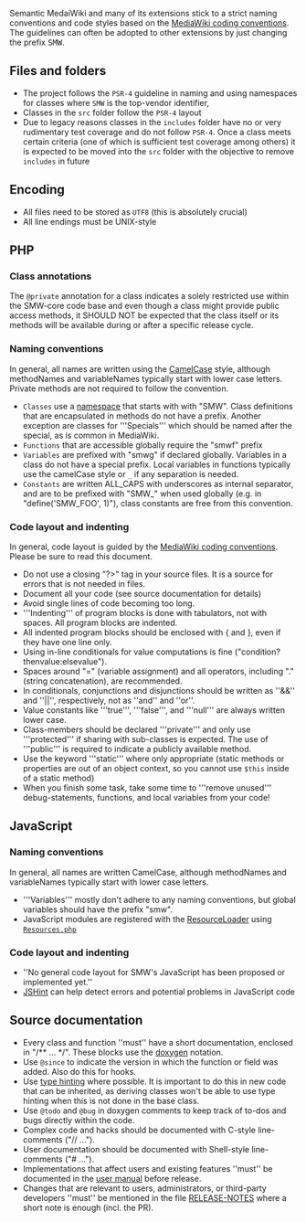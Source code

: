 Semantic MedaiWiki and many of its extensions stick to a strict naming conventions and code styles based on the [MediaWiki coding conventions](https://www.mediawiki.org/wiki/Manual:Coding_conventions). The guidelines can often be adopted to other extensions by just changing the prefix <tt>SMW</tt>.

## Files and folders

- The project follows the `PSR-4` guideline in naming and using namespaces for classes where `SMW` is the top-vendor identifier,
- Classes in the `src` folder follow the `PSR-4` layout
- Due to legacy reasons classes in the `includes` folder have no or very rudimentary test coverage and do not follow `PSR-4`. Once a class meets certain criteria (one of which is sufficient test coverage among others) it is expected to be moved into the `src` folder with the objective to remove `includes` in future

## Encoding

- All files need to be stored as `UTF8` (this is absolutely crucial)
- All line endings must be UNIX-style

## PHP

### Class annotations

The `@private` annotation for a class indicates a solely restricted use within the SMW-core code base and even though a class might provide public access methods, it SHOULD NOT be expected that the class itself or its methods will be available during or after a specific release cycle.

### Naming conventions

In general, all names are written using the [CamelCase](https://en.wikipedia.org/wiki/Camel_case) style, although methodNames and variableNames typically start with lower case letters. Private methods are not required to follow the convention.

- `Classes` use a [namespace](http://php.net/manual/en/language.namespaces.php) that starts with with "SMW". Class definitions that are encapsulated in methods do not have a prefix. Another exception are classes for '''Specials''' which should be named after the special, as is common in MediaWiki.
- `Functions` that are accessible globally require the "smwf" prefix
- `Variables` are prefixed with "smwg" if declared globally. Variables in a class do not have a special prefix. Local variables in functions typically use the camelCase style or `_` if any separation is needed.
- `Constants` are written ALL_CAPS with underscores as internal separator, and are to be prefixed with "SMW_" when used globally (e.g. in "define('SMW_FOO', 1)"), class constants are free from this convention.

### Code layout and indenting

In general, code layout is guided by the [MediaWiki coding conventions](https://www.mediawiki.org/wiki/Manual:Coding_conventions).  Please be sure to read this document.

- Do not use a closing "?>" tag in your source files. It is a source for errors that is not needed in files.
- Document all your code (see source documentation for details)
- Avoid single lines of code becoming too long.
- '''Indenting''' of program blocks is done with tabulators, not with spaces. All program blocks are indented.
- All indented program blocks should be enclosed with { and }, even if they have one line only.
- Using in-line conditionals for value computations is fine ("condition?thenvalue:elsevalue").
- Spaces around "=" (variable assignment) and all operators, including "." (string concatenation), are recommended.
- In conditionals, conjunctions and disjunctions should be written as ''&&'' and ''||'', respectively, not as ''and'' and ''or''.
- Value constants like '''true''', '''false''', and '''null''' are always written lower case.
- Class-members should be declared '''private''' and only use '''protected''' if sharing with sub-classes is expected. The use of '''public''' is required to indicate a publicly available method.
- Use the keyword '''static''' where only appropriate (static methods or properties are out of an object context, so you cannot use `$this` inside of a static method)
- When you finish some task, take some time to '''remove unused''' debug-statements, functions, and local variables from your code!

## JavaScript

### Naming conventions

In general, all names are written CamelCase, although methodNames and variableNames typically start with lower case letters.

- '''Variables''' mostly don't adhere to any naming conventions, but global variables should have the prefix "smw".
- JavaScript modules are registered with the [ResourceLoader](https://www.mediawiki.org/wiki/ResourceLoader) using [`Resources.php`](https://github.com/SemanticMediaWiki/SemanticMediaWiki/blob/master/res/Resources.php)

### Code layout and indenting

- ''No general code layout for SMW's JavaScript has been proposed or implemented yet.''
- [JSHint](http://www.jshint.com/) can help detect errors and potential problems in JavaScript code

## Source documentation

- Every class and function ''must'' have a short documentation, enclosed in "/** ... */". These blocks use the [doxygen](https://en.wikipedia.org/wiki/Doxygen) notation.
- Use `@since` to indicate the version in which the function or field was added. Also do this for hooks.
- Use [type hinting](http://php.net/manual/en/language.oop5.typehinting.php) where possible. It is important to do this in new code that can be inherited, as deriving classes won't be able to use type hinting when this is not done in the base class.
- Use `@todo` and `@bug` in doxygen comments to keep track of to-dos and bugs directly within the code.
- Complex code and hacks should be documented with C-style line-comments ("// ...").
- User documentation should be documented with Shell-style line-comments ("# ...").
- Implementations that affect users and existing features ''must'' be documented in the [user manual](https://www.semantic-mediawiki.org/wiki/Help:User_manual) before release.
- Changes that are relevant to users, administrators, or third-party developers ''must'' be mentioned in the file [RELEASE-NOTES](https://github.com/SemanticMediaWiki/SemanticMediaWiki/blob/master/docs/RELEASE-NOTES.md) where a short note is enough (incl. the PR).
